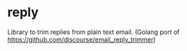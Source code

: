 # reply
 Library to trim replies from plain text email. (Golang port of https://github.com/discourse/email_reply_trimmer)
